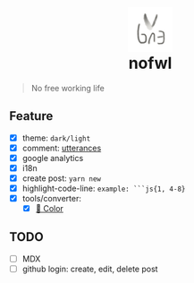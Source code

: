 <p align="center" style="margin-bottom: 0">
  <a href="https://nofwl.com">
    <img alt="Gatsby" src="./static/lencx.png" width="80" />
  </a>
</p>
<h1 align="center" style="margin-top: 0">nofwl</h1>

> No free working life

## Feature

- [x] theme: `dark/light`
- [x] comment: [utterances](https://github.com/utterance/utterances)
- [x] google analytics
- [x] i18n
- [x] create post: `yarn new`
- [x] highlight-code-line: `example: ```js{1, 4-8}`
- [x] tools/converter:
  - [x] [🎨 Color](https://www.nofwl.com/tools/converter#color_converter)

## TODO

- [ ] MDX
- [ ] github login: create, edit, delete post